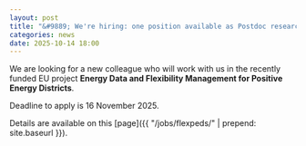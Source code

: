 ```yaml
---
layout: post
title: "&#9889; We're hiring: one position available as Postdoc researcher!"
categories: news
date: 2025-10-14 18:00
---
```


<!--
<div class="row">
  <div class="col-sm-12 col-xs-12"><img class="img-responsive" src="{{ "/jobs/chek/xxxx.jpg" | prepend: site.baseurl }}"></div>
</div>
-->

We are looking for a new colleague who will work with us in the recently funded EU project **Energy Data and Flexibility Management for Positive Energy Districts**.

Deadline to apply is 16 November 2025.

Details are available on this [page]({{ "/jobs/flexpeds/" | prepend: site.baseurl }}).
